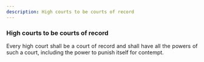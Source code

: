 ```yaml
---
description: High courts to be courts of record
---
```


### High courts to be courts of record
<div style="text-align: justify">

Every high court shall be a court of record and shall have all the powers of such a court, including the power to punish itself for contempt.
